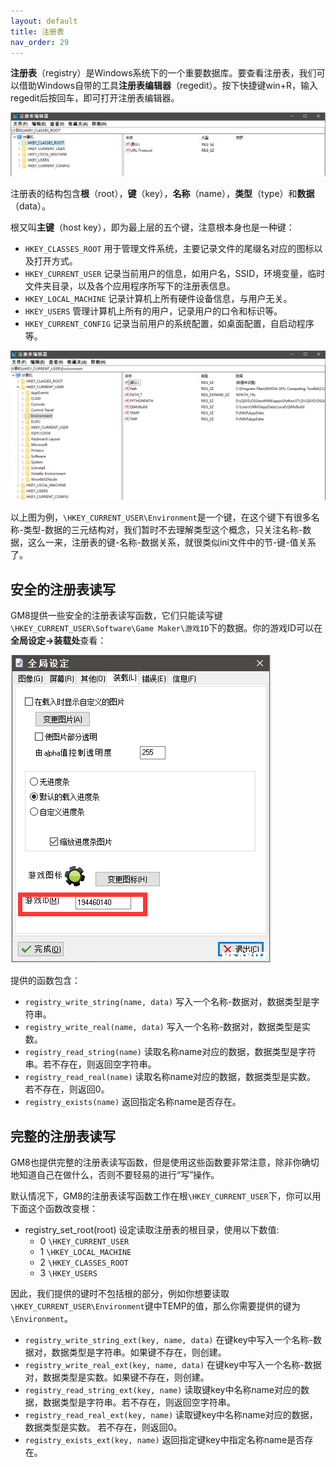 ```yaml
---
layout: default
title: 注册表
nav_order: 29
---
```


**注册表**（registry）是Windows系统下的一个重要数据库。要查看注册表，我们可以借助Windows自带的工具**注册表编辑器**（regedit）。按下快捷键win+R，输入regedit后按回车，即可打开注册表编辑器。

![Regedit](/assets/images/registry/regedit.png)

注册表的结构包含**根**（root），**键**（key），**名称**（name），**类型**（type）和**数据**（data）。

根又叫**主键**（host key），即为最上层的五个键，注意根本身也是一种键：

* `HKEY_CLASSES_ROOT` 用于管理文件系统，主要记录文件的尾缀名对应的图标以及打开方式。
* `HKEY_CURRENT_USER` 记录当前用户的信息，如用户名，SSID，环境变量，临时文件夹目录，以及各个应用程序所写下的注册表信息。
* `HKEY_LOCAL_MACHINE` 记录计算机上所有硬件设备信息，与用户无关。
* `HKEY_USERS` 管理计算机上所有的用户，记录用户的口令和标识等。
* `HKEY_CURRENT_CONFIG` 记录当前用户的系统配置，如桌面配置，自启动程序等。

![Example](/assets/images/registry/example.png)

以上图为例，`\HKEY_CURRENT_USER\Environment`是一个键，在这个键下有很多名称-类型-数据的三元结构对，我们暂时不去理解类型这个概念，只关注名称-数据，这么一来，注册表的键-名称-数据关系，就很类似ini文件中的节-键-值关系了。

## 安全的注册表读写

GM8提供一些安全的注册表读写函数，它们只能读写键`\HKEY_CURRENT_USER\Software\Game Maker\游戏ID`下的数据。你的游戏ID可以在**全局设定->装载处**查看：

![Game ID](/assets/images/registry/game_id.png)

提供的函数包含：

* `registry_write_string(name, data)` 写入一个名称-数据对，数据类型是字符串。
* `registry_write_real(name, data)` 写入一个名称-数据对，数据类型是实数。
* `registry_read_string(name)` 读取名称name对应的数据，数据类型是字符串。若不存在，则返回空字符串。
* `registry_read_real(name)` 读取名称name对应的数据，数据类型是实数。 若不存在，则返回0。
* `registry_exists(name)` 返回指定名称name是否存在。

## 完整的注册表读写

GM8也提供完整的注册表读写函数，但是使用这些函数要非常注意，除非你确切地知道自己在做什么，否则不要轻易的进行“写”操作。

默认情况下，GM8的注册表读写函数工作在根`\HKEY_CURRENT_USER`下，你可以用下面这个函数改变根：

* registry_set_root(root) 设定读取注册表的根目录，使用以下数值:
  * 0 `\HKEY_CURRENT_USER`
  * 1 `\HKEY_LOCAL_MACHINE`
  * 2 `\HKEY_CLASSES_ROOT`
  * 3 `\HKEY_USERS`

因此，我们提供的键时不包括根的部分，例如你想要读取`\HKEY_CURRENT_USER\Environment`键中TEMP的值，那么你需要提供的键为`\Environment`。

* `registry_write_string_ext(key, name, data)` 在键key中写入一个名称-数据对，数据类型是字符串。如果键不存在，则创建。
* `registry_write_real_ext(key, name, data)` 在键key中写入一个名称-数据对，数据类型是实数。如果键不存在，则创建。
* `registry_read_string_ext(key, name)` 读取键key中名称name对应的数据，数据类型是字符串。若不存在，则返回空字符串。
* `registry_read_real_ext(key, name)` 读取键key中名称name对应的数据，数据类型是实数。 若不存在，则返回0。
* `registry_exists_ext(key, name)` 返回指定键key中指定名称name是否存在。
